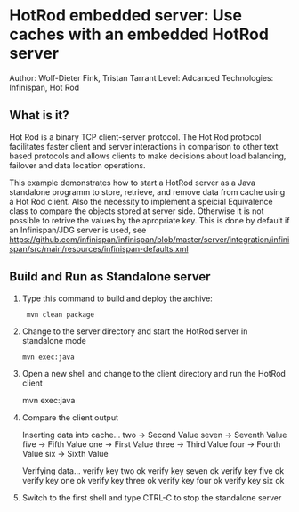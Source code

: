 HotRod embedded server: Use caches with an embedded HotRod server
=================================================================
Author: Wolf-Dieter Fink, Tristan Tarrant
Level: Adcanced
Technologies: Infinispan, Hot Rod


What is it?
-----------

Hot Rod is a binary TCP client-server protocol. The Hot Rod protocol facilitates faster client and server interactions in comparison to other text based protocols and allows clients to make decisions about load balancing, failover and data location operations.

This example demonstrates how to start a HotRod server as a Java standalone programm to store, retrieve, and remove data from cache using a Hot Rod client.
Also the necessity to implement a speicial Equivalence class to compare the objects stored at server side.
Otherwise it is not possible to retrive the values by the apropriate key.
This is done by default if an Infinispan/JDG server is used, see https://github.com/infinispan/infinispan/blob/master/server/integration/infinispan/src/main/resources/infinispan-defaults.xml


Build and Run as Standalone server
-------------
1. Type this command to build and deploy the archive:

        mvn clean package

2. Change to the server directory and start the HotRod server in standalone mode

       mvn exec:java

3. Open a new shell and change to the client directory and run the HotRod client

      mvn exec:java

4. Compare the client output

      Inserting data into cache...
      two -> Second Value
      seven -> Seventh Value
      five -> Fifth Value
      one -> First Value
      three -> Third Value
      four -> Fourth Value
      six -> Sixth Value

      Verifying data...
      verify key two ok
      verify key seven ok
      verify key five ok
      verify key one ok
      verify key three ok
      verify key four ok
      verify key six ok

5. Switch to the first shell and type CTRL-C to stop the standalone server

